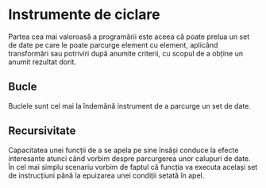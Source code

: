 # Instrumente de ciclare

Partea cea mai valoroasă a programării este aceea că poate prelua un set de date pe care le poate parcurge element cu element, aplicând transformări sau potriviri după anumite criterii, cu scopul de a obține un anumit rezultat dorit.

## Bucle

Buclele sunt cel mai la îndemână instrument de a parcurge un set de date.

## Recursivitate

Capacitatea unei funcții de a se apela pe sine însăși conduce la efecte interesante atunci când vorbim despre parcurgerea unor calupuri de date. În cel mai simplu scenariu vorbim de faptul că funcția va executa același set de instrucțiuni până la epuizarea unei condiții setată în apel.
